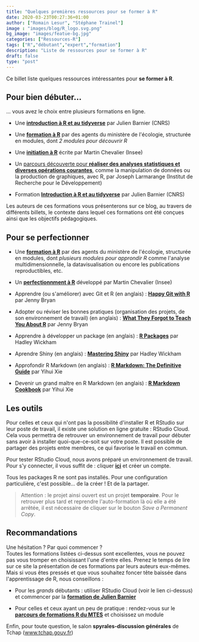 ```yaml
---
title: "Quelques premières ressources pour se former à R"
date: 2020-03-23T00:27:36+01:00
author: ["Romain Lesur", "Stéphane Trainel"]
image : "images/blog/R_logo.svg.png"
bg_image: "images/featue-bg.jpg"
categories: ["Ressources-R"]
tags: ["R","débutant","expert","formation"]
description: "Liste de ressources pour se former à R"
draft: false
type: "post"
---
```


Ce billet liste quelques ressources intéressantes pour **se former à R**.

## Pour bien débuter...

... vous avez le choix entre plusieurs formations en ligne.

* Une [**introduction à R et au tidyverse**](https://juba.github.io/tidyverse/index.html) par Julien Barnier (CNRS)

* Une [**formation à R**](https://mtes-mct.github.io/parcours-r/) par des agents du ministère de l'écologie, structurée en modules, dont _2 modules pour découvrir R_

* Une [**initiation à R**](https://teaching.slmc.fr/r/index.html ) écrite par Martin Chevalier (Insee)

* Un [parcours découverte pour **réaliser des analyses statistiques et diverses opérations courantes**](http://larmarange.github.io/analyse-R/), comme la manipulation de données ou la production de graphiques, avec R, par Joseph Larmarange (Institut de Recherche pour le Développement)

* Formation [**Introduction à R et au tidyverse**](https://juba.github.io/tidyverse/) par Julien Barnier (CNRS) 

Les auteurs de ces formations vous présenterons sur ce blog, au travers de différents billets, le contexte dans lequel ces formations ont été conçues ainsi que les objectifs pédagogiques.
## Pour se perfectionner

* Une [**formation à R**](https://mtes-mct.github.io/parcours-r/) par des agents du ministère de l'écologie, structurée en modules, dont _plusieurs modules pour approndir R_ comme l'analyse multidimensionnelle, la datavisualisation ou encore les publications reproductibles, etc.

* Un [**perfectionnment à R**](https://teaching.slmc.fr/perf/index.html) développé par Martin Chevalier (Insee)

* Apprendre (ou s'améliorer) avec Git et R (en anglais) : [**Happy Git with R**](https://happygitwithr.com/) par Jenny Bryan

* Adopter ou réviser les bonnes pratiques (organisation des projets, de son environnement de travail) (en anglais) : [**What They Forgot to Teach You About R**](https://rstats.wtf/) par Jenny Bryan

* Apprendre à développer un package (en anglais) : [**R Packages**](http://r-pkgs.had.co.nz/) par Hadley Wickham

* Aprendre Shiny (en anglais) : [**Mastering Shiny**](https://mastering-shiny.org/) par Hadley Wickham

* Approfondir R Markdown (en anglais) : [**R Markdown: The Definitive Guide**](https://bookdown.org/yihui/rmarkdown/) par Yihui Xie 

* Devenir un grand maître en R Markdown (en anglais) : [**R Markdown Cookbook**](https://bookdown.org/yihui/rmarkdown-cookbook/) par Yihui Xie 


## Les outils

Pour celles et ceux qui n'ont pas la possibilité d'installer R et RStudio sur leur poste de travail, il existe une solution en ligne gratuite : RStudio Cloud. Cela vous permettra de retrouver un environnement de travail pour débuter sans avoir à installer quoi-que-ce-soit sur votre poste. Il est possible de partager des projets entre membres, ce qui favorise le travail en commun. 

Pour tester RStudio Cloud, nous avons préparé un environnement de travail. Pour s'y connecter, il vous suffit de : cliquer [**ici**](https://rstudio.cloud/project/1056996) et créer un compte.

Tous les packages R ne sont pas installés. Pour une configuration particulière, c'est possible... de la créer ! Et de la partager.

> Attention : le projet ainsi ouvert est un projet **temporaire**. Pour le retrouver plus tard et reprendre l'auto-formation là où elle a été arrêtée, il est nécessaire de cliquer sur le bouton *Save a Permanent Copy*.


## Recommandations

Une hésitation ? Par quoi commencer ?  
Toutes les formations listées ci-dessus sont excellentes, vous ne pouvez pas vous tromper en choisissant l'une d'entre elles. Prenez le temps de lire sur ce site la présentation de ces formations par leurs auteurs eux-mêmes.  
Mais si vous êtes pressés et que vous souhaitez foncer tête baissée dans l'apprentissage de R, nous conseillons : 

* Pour les *grands* débutants : utiliser RStudio Cloud (voir le lien ci-dessus) et commencer par la [**formation de Julien Barnier**](https://juba.github.io/tidyverse/)

* Pour celles et ceux ayant un peu de pratique : rendez-vous sur le [**parcours de formations R du MTES**](https://mtes-mct.github.io/parcours-r) et choisissez un module

Enfin, pour toute question, le salon **spyrales-discussion générales** de Tchap (www.tchap.gouv.fr)
